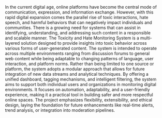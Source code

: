 In the current digital age, online platforms have become the central mode of communication, 
expression, and information exchange. However, with this rapid digital expansion comes the parallel 
rise of toxic interactions, hate speech, and harmful behaviors that can negatively impact individuals 
and communities. There is a growing need for systems that can assist in identifying, understanding, 
and addressing such content in a responsible and scalable manner. The Toxicity and Hate Monitoring 
System is a multi-layered solution designed to provide insights into toxic behavior across various 
forms of user-generated content. The system is intended to operate across multiple environments 
ranging from discussion forums to general web content while being adaptable to changing patterns of 
language, user interaction, and platform norms. Rather than being limited to one source or platform, 
the system adopts a modular approach that allows for future integration of new data streams and 
analytical techniques. 
By offering a unified dashboard, tagging mechanisms, and intelligent filtering, the system aims to 
support both individual users and organizations in monitoring digital environments. It focuses on 
automation, adaptability, and a user-friendly experience, making it a practical tool in building safer 
and more respectful online spaces. The project emphasizes flexibility, extensibility, and ethical 
design, laying the foundation for future enhancements like real-time alerts, trend analysis, or 
integration into moderation pipelines.
